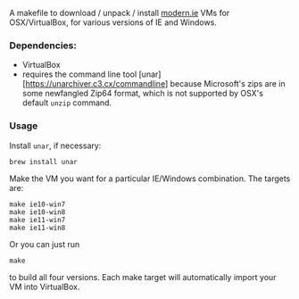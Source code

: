 A makefile to download / unpack / install [modern.ie](http://modern.ie/) VMs for
OSX/VirtualBox, for various versions of IE and Windows.

### Dependencies:

* VirtualBox
* requires the command line tool [unar][https://unarchiver.c3.cx/commandline] because Microsoft's zips are in some
newfangled Zip64 format, which is not supported by OSX's default `unzip`
command.

### Usage

Install `unar`, if necessary:

    brew install unar

Make the VM you want for a particular IE/Windows combination. The targets are:

    make ie10-win7
    make ie10-win8
    make ie11-win7
    make ie11-win8

Or you can just run

    make

to build all four versions. Each make target will automatically import your
VM into VirtualBox.
